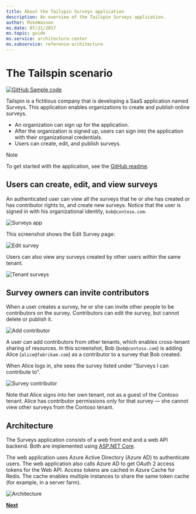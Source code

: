 ```yaml
---
title: About the Tailspin Surveys application
description: An overview of the Tailspin Surveys application.
author: MikeWasson
ms.date: 07/21/2017
ms.topic: guide
ms.service: architecture-center
ms.subservice: reference-architecture
---
```


# The Tailspin scenario

[![GitHub](../_images/github.png) Sample code][sample application]

Tailspin is a fictitious company that is developing a SaaS application named Surveys. This application enables organizations to create and publish online surveys.

* An organization can sign up for the application.
* After the organization is signed up, users can sign into the application with their organizational credentials.
* Users can create, edit, and publish surveys.

> [!NOTE]
> To get started with the application, see the [GitHub readme](https://github.com/mspnp/multitenant-saas-guidance/blob/master/get-started.md).

## Users can create, edit, and view surveys

An authenticated user can view all the surveys that he or she has created or has contributor rights to, and create new surveys. Notice that the user is signed in with his organizational identity, `bob@contoso.com`.

![Surveys app](./images/surveys-screenshot.png)

This screenshot shows the Edit Survey page:

![Edit survey](./images/edit-survey.png)

Users can also view any surveys created by other users within the same tenant.

![Tenant surveys](./images/tenant-surveys.png)

## Survey owners can invite contributors

When a user creates a survey, he or she can invite other people to be contributors on the survey. Contributors can edit the survey, but cannot delete or publish it.

![Add contributor](./images/add-contributor.png)

A user can add contributors from other tenants, which enables cross-tenant sharing of resources. In this screenshot, Bob (`bob@contoso.com`) is adding Alice (`alice@fabrikam.com`) as a contributor to a survey that Bob created.

When Alice logs in, she sees the survey listed under "Surveys I can contribute to".

![Survey contributor](./images/contributor.png)

Note that Alice signs into her own tenant, not as a guest of the Contoso tenant. Alice has contributor permissions only for that survey &mdash; she cannot view other surveys from the Contoso tenant.

## Architecture

The Surveys application consists of a web front end and a web API backend. Both are implemented using [ASP.NET Core].

The web application uses Azure Active Directory (Azure AD) to authenticate users. The web application also calls Azure AD to get OAuth 2 access tokens for the Web API. Access tokens are cached in Azure Cache for Redis. The cache enables multiple instances to share the same token cache (for example, in a server farm).

![Architecture](./images/architecture.png)

[**Next**][authentication]

<!-- links -->

[authentication]: authenticate.md

[ASP.NET Core]: /aspnet/core
[sample application]: https://github.com/mspnp/multitenant-saas-guidance
